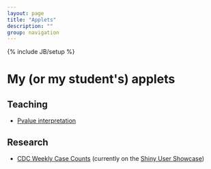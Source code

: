 ```yaml
---
layout: page
title: "Applets"
description: ""
group: navigation
---
```

{% include JB/setup %}

# My (or my student's) applets

## Teaching

- [Pvalue interpretation](https://jaradniemi.shinyapps.io/pvalue/)


## Research

- [CDC Weekly Case Counts](https://michaud.shinyapps.io/CDCPlot/) (currently on the [Shiny User Showcase](http://www.rstudio.com/products/shiny/shiny-user-showcase/))
